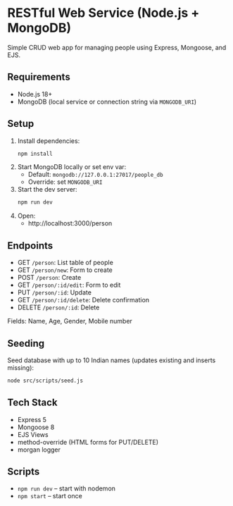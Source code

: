 # RESTful Web Service (Node.js + MongoDB)

Simple CRUD web app for managing people using Express, Mongoose, and EJS.

## Requirements
- Node.js 18+
- MongoDB (local service or connection string via `MONGODB_URI`)

## Setup
1. Install dependencies:
   ```bash
   npm install
   ```
2. Start MongoDB locally or set env var:
   - Default: `mongodb://127.0.0.1:27017/people_db`
   - Override: set `MONGODB_URI`
3. Start the dev server:
   ```bash
   npm run dev
   ```
4. Open:
   - http://localhost:3000/person

## Endpoints
- GET `/person`: List table of people
- GET `/person/new`: Form to create
- POST `/person`: Create
- GET `/person/:id/edit`: Form to edit
- PUT `/person/:id`: Update
- GET `/person/:id/delete`: Delete confirmation
- DELETE `/person/:id`: Delete

Fields: Name, Age, Gender, Mobile number

## Seeding
Seed database with up to 10 Indian names (updates existing and inserts missing):
```bash
node src/scripts/seed.js
```

## Tech Stack
- Express 5
- Mongoose 8
- EJS Views
- method-override (HTML forms for PUT/DELETE)
- morgan logger

## Scripts
- `npm run dev` – start with nodemon
- `npm start` – start once